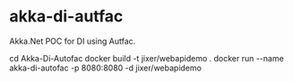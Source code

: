 # akka-di-autfac
Akka.Net POC for DI using Autfac.

cd Akka-Di-Autofac
docker build -t jixer/webapidemo .
docker run --name akka-di-autofac -p 8080:8080 -d jixer/webapidemo
